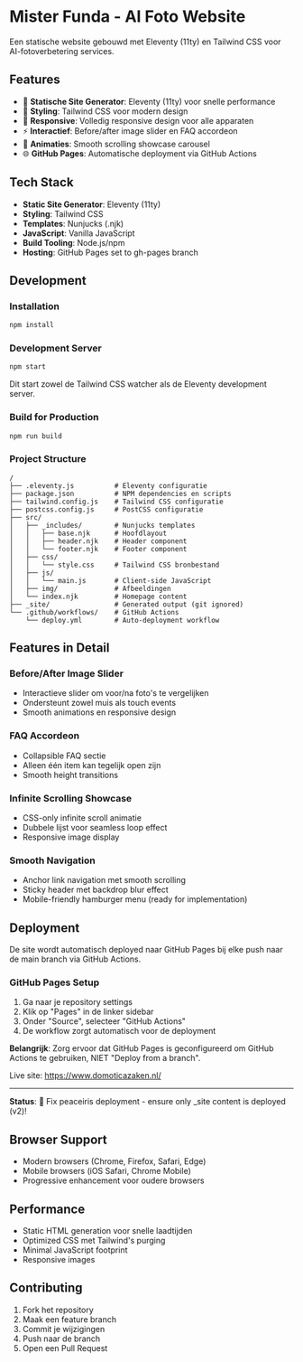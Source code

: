 # Mister Funda - AI Foto Website

Een statische website gebouwd met Eleventy (11ty) en Tailwind CSS voor AI-fotoverbetering services.

## Features

- 🚀 **Statische Site Generator**: Eleventy (11ty) voor snelle performance
- 🎨 **Styling**: Tailwind CSS voor modern design
- 📱 **Responsive**: Volledig responsive design voor alle apparaten
- ⚡ **Interactief**: Before/after image slider en FAQ accordeon
- 🔄 **Animaties**: Smooth scrolling showcase carousel
- 🌐 **GitHub Pages**: Automatische deployment via GitHub Actions

## Tech Stack

- **Static Site Generator**: Eleventy (11ty)
- **Styling**: Tailwind CSS
- **Templates**: Nunjucks (.njk)
- **JavaScript**: Vanilla JavaScript
- **Build Tooling**: Node.js/npm
- **Hosting**: GitHub Pages set to gh-pages branch

## Development

### Installation

```bash
npm install
```

### Development Server

```bash
npm start
```

Dit start zowel de Tailwind CSS watcher als de Eleventy development server.

### Build for Production

```bash
npm run build
```

### Project Structure

```
/
├── .eleventy.js          # Eleventy configuratie
├── package.json          # NPM dependencies en scripts
├── tailwind.config.js    # Tailwind CSS configuratie
├── postcss.config.js     # PostCSS configuratie
├── src/
│   ├── _includes/        # Nunjucks templates
│   │   ├── base.njk      # Hoofdlayout
│   │   ├── header.njk    # Header component
│   │   └── footer.njk    # Footer component
│   ├── css/
│   │   └── style.css     # Tailwind CSS bronbestand
│   ├── js/
│   │   └── main.js       # Client-side JavaScript
│   ├── img/              # Afbeeldingen
│   └── index.njk         # Homepage content
├── _site/                # Generated output (git ignored)
└── .github/workflows/    # GitHub Actions
    └── deploy.yml        # Auto-deployment workflow
```

## Features in Detail

### Before/After Image Slider
- Interactieve slider om voor/na foto's te vergelijken
- Ondersteunt zowel muis als touch events
- Smooth animations en responsive design

### FAQ Accordeon
- Collapsible FAQ sectie
- Alleen één item kan tegelijk open zijn
- Smooth height transitions

### Infinite Scrolling Showcase
- CSS-only infinite scroll animatie
- Dubbele lijst voor seamless loop effect
- Responsive image display

### Smooth Navigation
- Anchor link navigation met smooth scrolling
- Sticky header met backdrop blur effect
- Mobile-friendly hamburger menu (ready for implementation)

## Deployment

De site wordt automatisch deployed naar GitHub Pages bij elke push naar de main branch via GitHub Actions.

### GitHub Pages Setup

1. Ga naar je repository settings
2. Klik op "Pages" in de linker sidebar
3. Onder "Source", selecteer "GitHub Actions"
4. De workflow zorgt automatisch voor de deployment

**Belangrijk**: Zorg ervoor dat GitHub Pages is geconfigureerd om GitHub Actions te gebruiken, NIET "Deploy from a branch".

Live site: https://www.domoticazaken.nl/

---
**Status**: 🔧 Fix peaceiris deployment - ensure only _site content is deployed (v2)!

## Browser Support

- Modern browsers (Chrome, Firefox, Safari, Edge)
- Mobile browsers (iOS Safari, Chrome Mobile)
- Progressive enhancement voor oudere browsers

## Performance

- Static HTML generation voor snelle laadtijden
- Optimized CSS met Tailwind's purging
- Minimal JavaScript footprint
- Responsive images

## Contributing

1. Fork het repository
2. Maak een feature branch
3. Commit je wijzigingen
4. Push naar de branch
5. Open een Pull Request
